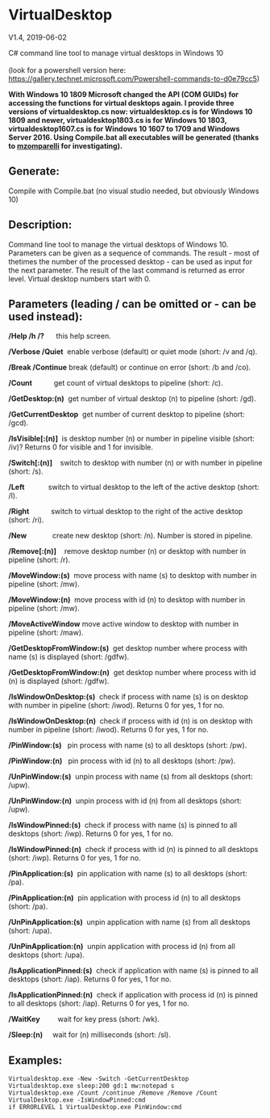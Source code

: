 # VirtualDesktop
V1.4, 2019-06-02

C# command line tool to manage virtual desktops in Windows 10<br><br>
(look for a powershell version here: https://gallery.technet.microsoft.com/Powershell-commands-to-d0e79cc5)

**With Windows 10 1809 Microsoft changed the API (COM GUIDs) for accessing the functions for virtual desktops again. I provide three versions of virtualdesktop.cs now: virtualdesktop.cs is for Windows 10 1809 and newer, virtualdesktop1803.cs is for Windows 10 1803, virtualdesktop1607.cs is for Windows 10 1607 to 1709 and Windows Server 2016. Using Compile.bat all executables  will be generated (thanks to [mzomparelli](https://github.com/mzomparelli/zVirtualDesktop/wiki) for investigating).**

## Generate:
Compile with Compile.bat (no visual studio needed, but obviously Windows 10)

## Description:
Command line tool to manage the virtual desktops of Windows 10.
Parameters can be given as a sequence of commands. The result - most of thetimes the number of the processed desktop - can be used as input for the next parameter. The result of the last command is returned as error level.
Virtual desktop numbers start with 0.

## Parameters (leading / can be omitted or - can be used instead):
**/Help /h /?**      this help screen.

**/Verbose /Quiet**  enable verbose (default) or quiet mode (short: /v and /q).

**/Break /Continue** break (default) or continue on error (short: /b and /co).

**/Count**           get count of virtual desktops to pipeline (short: /c).

**/GetDesktop:(n)**  get number of virtual desktop (n) to pipeline (short: /gd).

**/GetCurrentDesktop**  get number of current desktop to pipeline (short: /gcd).

**/IsVisible[:(n)]**  is desktop number (n) or number in pipeline visible (short: /iv)? Returns 0 for visible and 1 for invisible.

**/Switch[:(n)]**    switch to desktop with number (n) or with number in pipeline (short: /s).

**/Left**            switch to virtual desktop to the left of the active desktop (short: /l).

**/Right**           switch to virtual desktop to the right of the active desktop (short: /ri).

**/New**             create new desktop (short: /n). Number is stored in pipeline.

**/Remove[:(n)]**    remove desktop number (n) or desktop with number in pipeline (short: /r).

**/MoveWindow:(s)**  move process with name (s) to desktop with number in pipeline (short: /mw).

**/MoveWindow:(n)**  move process with id (n) to desktop with number in pipeline (short: /mw).

**/MoveActiveWindow**  move active window to desktop with number in pipeline (short: /maw).

**/GetDesktopFromWindow:(s)**  get desktop number where process with name (s) is displayed (short: /gdfw).

**/GetDesktopFromWindow:(n)**  get desktop number where process with id (n) is displayed (short: /gdfw).

**/IsWindowOnDesktop:(s)**  check if process with name (s) is on desktop with number in pipeline (short: /iwod). Returns 0 for yes, 1 for no.

**/IsWindowOnDesktop:(n)**  check if process with id (n) is on desktop with number in pipeline (short: /iwod). Returns 0 for yes, 1 for no.

**/PinWindow:(s)**   pin process with name (s) to all desktops (short: /pw).

**/PinWindow:(n)**   pin process with id (n) to all desktops (short: /pw).

**/UnPinWindow:(s)**  unpin process with name (s) from all desktops (short: /upw).

**/UnPinWindow:(n)**  unpin process with id (n) from all desktops (short: /upw).

**/IsWindowPinned:(s)**  check if process with name (s) is pinned to all desktops (short: /iwp). Returns 0 for yes, 1 for no.

**/IsWindowPinned:(n)**  check if process with id (n) is pinned to all desktops (short: /iwp). Returns 0 for yes, 1 for no.

**/PinApplication:(s)**  pin application with name (s) to all desktops (short: /pa).

**/PinApplication:(n)**  pin application with process id (n) to all desktops (short: /pa).

**/UnPinApplication:(s)**  unpin application with name (s) from all desktops (short: /upa).

**/UnPinApplication:(n)**  unpin application with process id (n) from all desktops (short: /upa).

**/IsApplicationPinned:(s)**  check if application with name (s) is pinned to all desktops (short: /iap). Returns 0 for yes, 1 for no.

**/IsApplicationPinned:(n)**  check if application with process id (n) is pinned to all desktops (short: /iap). Returns 0 for yes, 1 for no.

**/WaitKey**         wait for key press (short: /wk).

**/Sleep:(n)**     wait for (n) milliseconds (short: /sl).

## Examples:
```
Virtualdesktop.exe -New -Switch -GetCurrentDesktop
Virtualdesktop.exe sleep:200 gd:1 mw:notepad s
Virtualdesktop.exe /Count /continue /Remove /Remove /Count
VirtualDesktop.exe -IsWindowPinned:cmd
if ERRORLEVEL 1 VirtualDesktop.exe PinWindow:cmd
```
